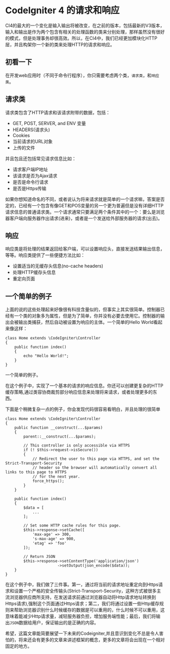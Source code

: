 # CodeIgniter 4 的请求和响应

CI4的最大的一个变化是输入输出将被改变，在之前的版本，包括最新的V3版本，输入和输出是作为两个包含有相关的处理函数的类来分别处理，那样虽然没有很好的模式，但是处理事务却很高效。所以，在CI4中，我们已经更加模块化HTTP层，并且构架你一个新的类来处理HTTP的请求和响应。

## 初看一下

在开发web应用时（不同于命令行程序），你只需要考虑两个类，`请求类`，和`响应类`。

## 请求类

请求类包含了HTTP请求和该请求附带的数据，包括：

*  GET, POST, SERVER, and ENV 变量
*  HEADERS(请求头)
*  Cookies
*  当前请求的URL对象
*  上传的文件

并且包且还包括常见请求信息比如：

*  请求客户端IP地址
*  该请求是否为Ajax请求
*  是否是命令行请求
*  是否是Https传输

如果你想知道命名的不同，或者说认为将来请求就是简单的一个请求嘛，答案是否定的，已经有一个包含有像GET和POS变量的另一个更为普遍但是没有详细HTTP请求信息的普通请求类。一个请求通常只要满足两个条件其中的一个：要么是浏览器客户端向服务器作出请求(进来)，或者是一个发送给外部服务器的请求(出去)。

## 响应

响应类是将处理的结果返回给客户端，可以设置响应头，直接发送结果输出信息，等等。响应类提供了一些便捷方法比如：

*  设置适当的无缓存头信息(no-cache headers)
*  处理HTTP缓存头信息
*  重定向页面

## 一个简单的例子

上面的说的这些处理起来好像很有科技含量似的，但事实上其实很简单。控制器已经有一个类的对象多为属性，但是为了简单，你并没有必要去使用它。控制器的输出会被输出类捕获，然后自动被设置为响应的主体。一个简单的Hello World看起来像这样：

```
class Home extends \CodeIgniter\Controller
{
    public function index()
    {
        echo "Hello World!";
    }
}
```
一个简单的例子。

在这个例子中，实现了一个基本的请求的响应信息。你还可以创建更复杂的HTTP缓存策略,通过类容协商裁剪部分响应信息来处理将来请求，或者处理更多的东西。

下面是个稍微复杂一点的例子，你会发现代码很容易看明白，并且处理的很简单

```
class Home extends \CodeIgniter\Controller
{
    public function __construct(...$params)
    {
        parent::__construct(...$params);

        // This controller is only accessible via HTTPS
        if (! $this->request->isSecure())
        {
            // Redirect the user to this page via HTTPS, and set the Strict-Transport-Security
            // header so the browser will automatically convert all links to this page to HTTPS
            // for the next year.
            force_https();
        }
    }

    public function index()
    {
        $data = [
            ...
        ];

        // Set some HTTP cache rules for this page.
        $this->response->setCache([
            'max-age' => 300,
            's-max-age' => 900,
            'etag' => 'foo'
        ]);

        // Return JSON
        $this->response->setContentType('application/json')
                       ->setOutput(json_encode($data));
    }
}
```

在这个例子中，我们做了三件事。第一，通过将当前的请求地址重定向到Https请求和设置一个严格的安全传输头(Strict-Transport-Security，这种方式被很多主流浏览器供应商所支持，在发送请求前通过浏览器自动将Http请求地址转换到Https请求),强制这个页面通过Https请求；第二，我们将通过设置一些Http缓存规则来帮助浏览器识别什么时候缓存的数据是可以重用的，什么时候不可以重用，这意味着能减少Http请求量，减轻服务器负担，增加服务端性能；最后，我们将输出`JSON`数据给用户，保证输出的是正确的内容。

希望，这篇文章能简要展望一下未来的Codeigniter,并且意识到变化不总是令人害怕的，将来还会有更多的文章来讲述框架的概念，更多的文章将会出现在一个相对固定的地方。

















